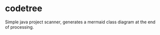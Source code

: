 # codetree
Simple java project scanner, generates a mermaid class diagram at the end of processing.
